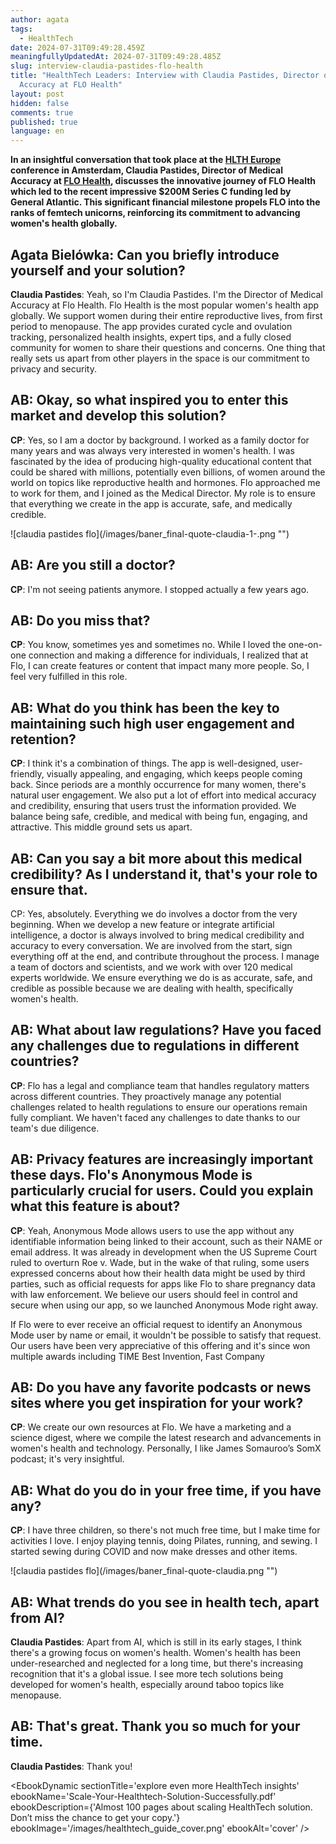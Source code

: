 ```yaml
---
author: agata
tags:
  - HealthTech
date: 2024-07-31T09:49:28.459Z
meaningfullyUpdatedAt: 2024-07-31T09:49:28.485Z
slug: interview-claudia-pastides-flo-health
title: "HealthTech Leaders: Interview with Claudia Pastides, Director of Medical
  Accuracy at FLO Health"
layout: post
hidden: false
comments: true
published: true
language: en
---
```

**In an insightful conversation that took place at the [HLTH Europe](https://europe.hlth.com/) conference in Amsterdam, Claudia Pastides, Director of Medical Accuracy at [FLO Health](https://flo.health/), discusses the innovative journey of FLO Health which led to the recent impressive $200M Series C funding led by General Atlantic. This significant financial milestone propels FLO into the ranks of femtech unicorns, reinforcing its commitment to advancing women's health globally.**

## Agata Bielówka: Can you briefly introduce yourself and your solution?

**Claudia Pastides**: Yeah, so I'm Claudia Pastides. I'm the Director of Medical Accuracy at Flo Health. Flo Health is the most popular women's health app globally. We support women during their entire reproductive lives, from first period to menopause. The app provides curated cycle and ovulation tracking, personalized health insights, expert tips, and a fully closed community for women to share their questions and concerns. One thing that really sets us apart from other players in the space is our commitment to privacy and security.

## AB: Okay, so what inspired you to enter this market and develop this solution?

**CP**: Yes, so I am a doctor by background. I worked as a family doctor for many years and was always very interested in women's health. I was fascinated by the idea of producing high-quality educational content that could be shared with millions, potentially even billions, of women around the world on topics like reproductive health and hormones. Flo approached me to work for them, and I joined as the Medical Director. My role is to ensure that everything we create in the app is accurate, safe, and medically credible.

<div className="image">![claudia pastides flo](/images/baner_final-quote-claudia-1-.png "")</div>

## AB: Are you still a doctor?

**CP**: I'm not seeing patients anymore. I stopped actually a few years ago.

## AB: Do you miss that?

**CP**: You know, sometimes yes and sometimes no. While I loved the one-on-one connection and making a difference for individuals, I realized that at Flo, I can create features or content that impact many more people. So, I feel very fulfilled in this role.

## AB: What do you think has been the key to maintaining such high user engagement and retention?

**CP**: I think it's a combination of things. The app is well-designed, user-friendly, visually appealing, and engaging, which keeps people coming back. Since periods are a monthly occurrence for many women, there's natural user engagement. We also put a lot of effort into medical accuracy and credibility, ensuring that users trust the information provided. We balance being safe, credible, and medical with being fun, engaging, and attractive. This middle ground sets us apart.

## AB: Can you say a bit more about this medical credibility? As I understand it, that's your role to ensure that.

CP: Yes, absolutely. Everything we do involves a doctor from the very beginning. When we develop a new feature or integrate artificial intelligence, a doctor is always involved to bring medical credibility and accuracy to every conversation. We are involved from the start, sign everything off at the end, and contribute throughout the process. I manage a team of doctors and scientists, and we work with over 120 medical experts worldwide. We ensure everything we do is as accurate, safe, and credible as possible because we are dealing with health, specifically women's health.

## AB: What about law regulations? Have you faced any challenges due to regulations in different countries?

**CP**: Flo has a legal and compliance team that handles regulatory matters across different countries. They proactively manage any potential challenges related to health regulations to ensure our operations remain fully compliant. We haven't faced any challenges to date thanks to our team's due diligence.

## AB: Privacy features are increasingly important these days. Flo's Anonymous Mode is particularly crucial for users. Could you explain what this feature is about?

**CP**: Yeah, Anonymous Mode allows users to use the app without any identifiable information being linked to their account, such as their NAME or email address. It was already in development when the US Supreme Court ruled to overturn Roe v. Wade, but in the wake of that ruling, some users expressed concerns about how their health data might be used by third parties, such as official requests for apps like Flo to share pregnancy data with law enforcement. We believe our users should feel in control and secure when using our app, so we launched Anonymous Mode right away.

If Flo were to ever receive an official request to identify an Anonymous Mode user by name or email, it wouldn't be possible to satisfy that request. Our users have been very appreciative of this offering and it's since won multiple awards including TIME Best Invention, Fast Company

## AB: Do you have any favorite podcasts or news sites where you get inspiration for your work?

**CP**: We create our own resources at Flo. We have a marketing and a science digest, where we compile the latest research and advancements in women's health and technology. Personally, I like James Somauroo’s SomX podcast; it's very insightful.

## AB: What do you do in your free time, if you have any?

**CP**: I have three children, so there's not much free time, but I make time for activities I love. I enjoy playing tennis, doing Pilates, running, and sewing. I started sewing during COVID and now make dresses and other items.

<div className="image">![claudia pastides flo](/images/baner_final-quote-claudia.png "")</div>

## AB: What trends do you see in health tech, apart from AI?

**Claudia Pastides**: Apart from AI, which is still in its early stages, I think there's a growing focus on women's health. Women's health has been under-researched and neglected for a long time, but there's increasing recognition that it's a global issue. I see more tech solutions being developed for women's health, especially around taboo topics like menopause.

## AB: That's great. Thank you so much for your time.

**Claudia Pastides**: Thank you!

<EbookDynamic sectionTitle='explore even more HealthTech insights' ebookName='Scale-Your-Healthtech-Solution-Successfully.pdf' ebookDescription={'Almost 100 pages about scaling HealthTech solution. Don’t miss the chance to get your copy.'} ebookImage='/images/healthtech_guide_cover.png' ebookAlt='cover' />